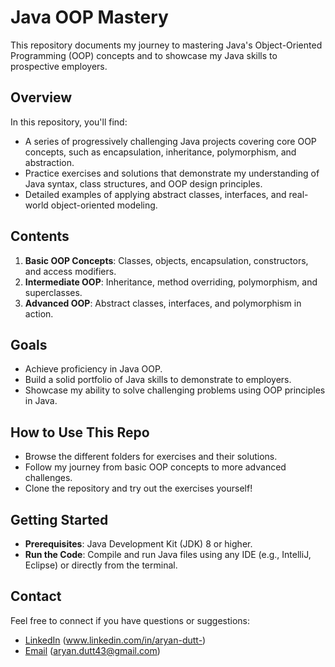 # Java OOP Mastery

This repository documents my journey to mastering Java's Object-Oriented Programming (OOP) concepts and to showcase my Java skills to prospective employers.

## Overview

In this repository, you'll find:
- A series of progressively challenging Java projects covering core OOP concepts, such as encapsulation, inheritance, polymorphism, and abstraction.
- Practice exercises and solutions that demonstrate my understanding of Java syntax, class structures, and OOP design principles.
- Detailed examples of applying abstract classes, interfaces, and real-world object-oriented modeling.

## Contents
1. **Basic OOP Concepts**: Classes, objects, encapsulation, constructors, and access modifiers.
2. **Intermediate OOP**: Inheritance, method overriding, polymorphism, and superclasses.
3. **Advanced OOP**: Abstract classes, interfaces, and polymorphism in action.

## Goals
- Achieve proficiency in Java OOP.
- Build a solid portfolio of Java skills to demonstrate to employers.
- Showcase my ability to solve challenging problems using OOP principles in Java.

## How to Use This Repo
- Browse the different folders for exercises and their solutions.
- Follow my journey from basic OOP concepts to more advanced challenges.
- Clone the repository and try out the exercises yourself!

## Getting Started
- **Prerequisites**: Java Development Kit (JDK) 8 or higher.
- **Run the Code**: Compile and run Java files using any IDE (e.g., IntelliJ, Eclipse) or directly from the terminal.

## Contact
Feel free to connect if you have questions or suggestions:
- [LinkedIn](www.linkedin.com/in/aryan-dutt-) (www.linkedin.com/in/aryan-dutt-)
- [Email](mailto:aryan.dutt43@gmail.com) (aryan.dutt43@gmail.com)
